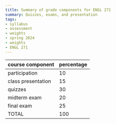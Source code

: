 ```yaml
---
title: Summary of grade components for ENGL 271
summary: Quizzes, exams, and presentation
tags:
- syllabus
- assessment
- weights
- spring 2024
- weights
- ENGL 271
---
```

course component           | percentage
---------------------------|--------
participation              | 10
class presentation         | 15
quizzes                    | 30
midterm exam               | 20
final exam                 | 25
TOTAL                      |100
